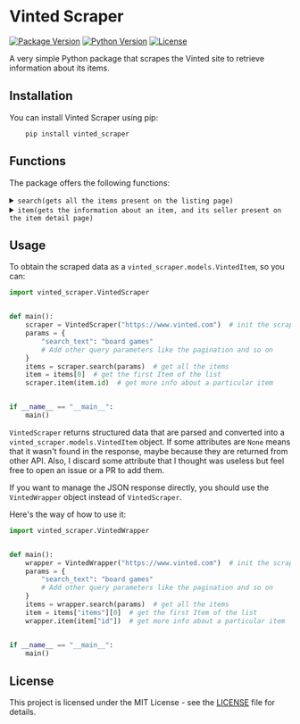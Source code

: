 # Vinted Scraper

[![Package Version](https://img.shields.io/pypi/v/vinted_scraper.svg)](https://pypi.org/project/vinted_scraper/)
[![Python Version](https://img.shields.io/pypi/pyversions/vinted_scraper.svg)](https://pypi.org/project/vinted_scraper/)
[![License](https://img.shields.io/pypi/l/vinted_scraper.svg)](https://github.com/Giglium/vinted_scraper/blob/main/LICENSE)

A very simple Python package that scrapes the Vinted site to retrieve information about its items.

## Installation

You can install Vinted Scraper using pip:

```shell
    pip install vinted_scraper
```

## Functions

The package offers the following functions:
<details>
 <summary><code>search</code><code>(gets all the items present on the listing page)</code></summary>

 **Parameters**

> | name   | type     | data type | description                                    |
> |--------|----------|-----------|------------------------------------------------|
> | params | optional | Dict      | Query parameters like the pagination and so on |
</details>

<details>
 <summary><code>item</code><code>(gets the information about an item, and its seller present on the item detail page)</code></summary>
 
 **Parameters**

> | name   | type     | data type | description                                   |
> |--------|----------|-----------|-----------------------------------------------|
> | id     | required | str       | The unique identifier of the item to retrieve |
> | params | optional | Dict      | I don't know is they exist                    |
</details>

## Usage

To obtain the scraped data as a `vinted_scraper.models.VintedItem`, so you can:

```python
import vinted_scraper.VintedScraper


def main():
    scraper = VintedScraper("https://www.vinted.com")  # init the scraper with the baseurl
    params = {
        "search_text": "board games"
        # Add other query parameters like the pagination and so on
    }
    items = scraper.search(params)  # get all the items
    item = items[0]  # get the first Item of the list
    scraper.item(item.id)  # get more info about a particular item


if __name__ == "__main__":
    main()
```

`VintedScraper` returns structured data that are parsed and converted into a `vinted_scraper.models.VintedItem` object.
If some attributes are `None` means that it wasn't found in the response, maybe because they are returned from other
API.
Also, I discard some attribute that I thought was useless but feel free to open an issue or a PR to add them.

If you want to manage the JSON response directly, you should use the `VintedWrapper` object instead of `VintedScraper`.

Here's the way of how to use it:

```python
import vinted_scraper.VintedWrapper


def main():
    wrapper = VintedWrapper("https://www.vinted.com")  # init the scraper with the baseurl
    params = {
        "search_text": "board games"
        # Add other query parameters like the pagination and so on
    }
    items = wrapper.search(params)  # get all the items
    item = items["items"][0]  # get the first Item of the list
    wrapper.item(item["id"])  # get more info about a particular item


if __name__ == "__main__":
    main()
```

## License

This project is licensed under the MIT License - see
the [LICENSE](https://github.com/Giglium/vinted_scraper/blob/main/LICENSE) file for details.
